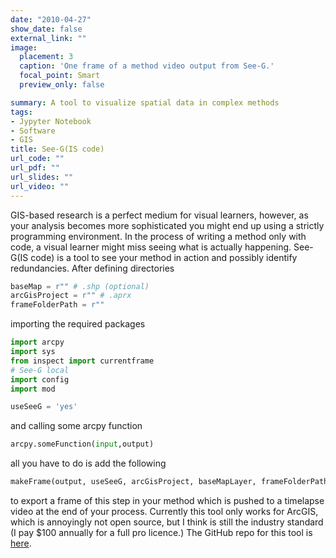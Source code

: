 ```yaml
---
date: "2010-04-27"
show_date: false
external_link: ""
image:
  placement: 3
  caption: 'One frame of a method video output from See-G.'
  focal_point: Smart
  preview_only: false

summary: A tool to visualize spatial data in complex methods
tags:
- Jypyter Notebook
- Software
- GIS
title: See-G(IS code)
url_code: ""
url_pdf: ""
url_slides: ""
url_video: ""
---
```


GIS-based research is a perfect medium for visual learners, however, as your analysis becomes more sophisticated you might end up using a strictly programming environment. In the process of writing a method only with code, a visual learner might miss seeing what is actually happening. See-G(IS code) is a tool to see your method in action and possibly identify redundancies. After defining directories

```python
baseMap = r"" # .shp (optional)
arcGisProject = r"" # .aprx
frameFolderPath = r""
```

importing the required packages 

```python
import arcpy
import sys
from inspect import currentframe
# See-G local
import config
import mod

useSeeG = 'yes'
```

and calling some arcpy function

```python
arcpy.someFunction(input,output)
```


all you have to do is add the following


```python
makeFrame(output, useSeeG, arcGisProject, baseMapLayer, frameFolderPath, lineNumber(), sys._getframe().f_code.co_name)
```

to export a frame of this step in your method which is pushed to a timelapse video at the end of your process. Currently this tool only works for ArcGIS, which is annoyingly not open source, but I think is still the industry standard (I pay $100 annually for a full pro licence.) The GitHub repo for this tool is [here](https://github.com/samherreid/See-G/blob/main/See_G.ipynb).
